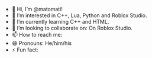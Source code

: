 - 👋 Hi, I’m @matomati!
- 👀 I’m interested in C++, Lua, Python and Roblox Studio.
- 🌱 I’m currently learning C++ and HTML.
- 💞️ I’m looking to collaborate on: On Roblox Studio.
- 📫 How to reach me: 
- 😄 Pronouns: He/him/his
- ⚡ Fun fact:

<!---
matomati/matomati is a ✨ special ✨ repository because its `README.md` (this file) appears on your GitHub profile.
You can click the Preview link to take a look at your changes.
--->
